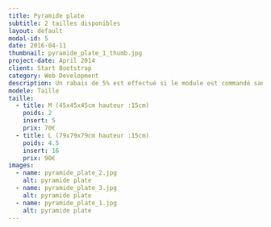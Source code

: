 ```yaml
---
title: Pyramide plate
subtitle: 2 tailles disponibles
layout: default
modal-id: 5
date: 2016-04-11
thumbnail: pyramide_plate_1_thumb.jpg
project-date: April 2014
client: Start Bootstrap
category: Web Development
description: Un rabais de 5% est effectué si le module est commandé sans inserts.
modele: Taille
taille:
  - title: M (45x45x45cm hauteur :15cm)
    poids: 2
    insert: 5
    prix: 70€
  - title: L (79x79x79cm hauteur :15cm)
    poids: 4.5
    insert: 16
    prix: 90€
images:
  - name: pyramide_plate_2.jpg
    alt: pyramide plate
  - name: pyramide_plate_3.jpg
    alt: pyramide plate
  - name: pyramide_plate_1.jpg
    alt: pyramide plate
---
```

